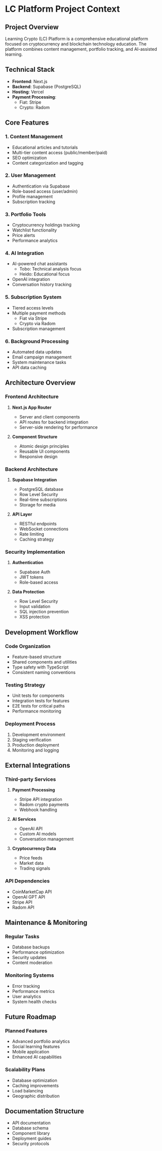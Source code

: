 # LC Platform Project Context

## Project Overview
Learning Crypto (LC) Platform is a comprehensive educational platform focused on cryptocurrency and blockchain technology education. The platform combines content management, portfolio tracking, and AI-assisted learning.

## Technical Stack
- **Frontend**: Next.js
- **Backend**: Supabase (PostgreSQL)
- **Hosting**: Vercel
- **Payment Processing**:
  - Fiat: Stripe
  - Crypto: Radom

## Core Features

### 1. Content Management
- Educational articles and tutorials
- Multi-tier content access (public/member/paid)
- SEO optimization
- Content categorization and tagging

### 2. User Management
- Authentication via Supabase
- Role-based access (user/admin)
- Profile management
- Subscription tracking

### 3. Portfolio Tools
- Cryptocurrency holdings tracking
- Watchlist functionality
- Price alerts
- Performance analytics

### 4. AI Integration
- AI-powered chat assistants
  - Tobo: Technical analysis focus
  - Heido: Educational focus
- OpenAI integration
- Conversation history tracking

### 5. Subscription System
- Tiered access levels
- Multiple payment methods
  - Fiat via Stripe
  - Crypto via Radom
- Subscription management

### 6. Background Processing
- Automated data updates
- Email campaign management
- System maintenance tasks
- API data caching

## Architecture Overview

### Frontend Architecture
1. **Next.js App Router**
   - Server and client components
   - API routes for backend integration
   - Server-side rendering for performance

2. **Component Structure**
   - Atomic design principles
   - Reusable UI components
   - Responsive design

### Backend Architecture
1. **Supabase Integration**
   - PostgreSQL database
   - Row Level Security
   - Real-time subscriptions
   - Storage for media

2. **API Layer**
   - RESTful endpoints
   - WebSocket connections
   - Rate limiting
   - Caching strategy

### Security Implementation
1. **Authentication**
   - Supabase Auth
   - JWT tokens
   - Role-based access

2. **Data Protection**
   - Row Level Security
   - Input validation
   - SQL injection prevention
   - XSS protection

## Development Workflow

### Code Organization
- Feature-based structure
- Shared components and utilities
- Type safety with TypeScript
- Consistent naming conventions

### Testing Strategy
- Unit tests for components
- Integration tests for features
- E2E tests for critical paths
- Performance monitoring

### Deployment Process
1. Development environment
2. Staging verification
3. Production deployment
4. Monitoring and logging

## External Integrations

### Third-party Services
1. **Payment Processing**
   - Stripe API integration
   - Radom crypto payments
   - Webhook handling

2. **AI Services**
   - OpenAI API
   - Custom AI models
   - Conversation management

3. **Cryptocurrency Data**
   - Price feeds
   - Market data
   - Trading signals

### API Dependencies
- CoinMarketCap API
- OpenAI GPT API
- Stripe API
- Radom API

## Maintenance & Monitoring

### Regular Tasks
- Database backups
- Performance optimization
- Security updates
- Content moderation

### Monitoring Systems
- Error tracking
- Performance metrics
- User analytics
- System health checks

## Future Roadmap

### Planned Features
- Advanced portfolio analytics
- Social learning features
- Mobile application
- Enhanced AI capabilities

### Scalability Plans
- Database optimization
- Caching improvements
- Load balancing
- Geographic distribution

## Documentation Structure
- API documentation
- Database schema
- Component library
- Deployment guides
- Security protocols 